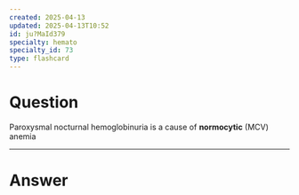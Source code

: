 ```yaml
---
created: 2025-04-13
updated: 2025-04-13T10:52
id: ju?MaId379
specialty: hemato
specialty_id: 73
type: flashcard
---
```


# Question
Paroxysmal nocturnal hemoglobinuria is a cause of **normocytic** (MCV) anemia

---

# Answer
